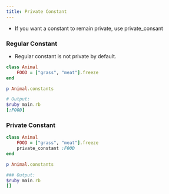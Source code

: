 ```yaml
---
title: Private Constant
---
```


- If you want a constant to remain private, use private_consant

### Regular Constant
- Regular constant is not private by default.

```rb
class Animal
    FOOD = ["grass", "meat"].freeze
end

p Animal.constants

# Output:
$ruby main.rb
[:FOOD]
```

### Private Constant

```rb
class Animal
    FOOD = ["grass", "meat"].freeze
    private_constant :FOOD
end

p Animal.constants

### Output:
$ruby main.rb
[]
```